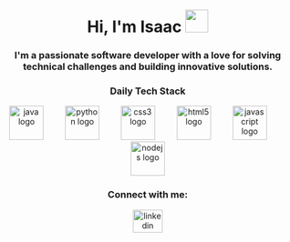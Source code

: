 <h1 align="center">Hi, I'm Isaac  <img src= https://user-images.githubusercontent.com/74038190/226127923-0e8b7792-7b3c-462b-951b-63c96ba1a5af.gif width="40px"/></h1> 
<h3 align="center">I'm a passionate software developer with a love for solving technical challenges and building innovative solutions.</h3>

<h3 align="center">Daily Tech Stack</h3>
<div align="center">
  <img src="https://cdn.jsdelivr.net/gh/devicons/devicon/icons/java/java-original.svg" height="60" alt="java logo"  />
  <img width="30" />
  <img src="https://user-images.githubusercontent.com/74038190/212257472-08e52665-c503-4bd9-aa20-f5a4dae769b5.gif" height="60" alt="python logo"  />
  <img width="30" />
  <img src="https://cdn.jsdelivr.net/gh/devicons/devicon/icons/css3/css3-original.svg" height="60" alt="css3 logo"  />
  <img width="30" />
  <img src="https://cdn.jsdelivr.net/gh/devicons/devicon/icons/html5/html5-original.svg" height="60" alt="html5 logo"  />
  <img width="30" />
  <img src="https://user-images.githubusercontent.com/74038190/212257454-16e3712e-945a-4ca2-b238-408ad0bf87e6.gif" height="60" alt="javascript logo"  />
  <img width="30" />
  <img src="https://user-images.githubusercontent.com/74038190/212257460-738ff738-247f-4445-a718-cdd0ca76e2db.gif" height="60" alt="nodejs logo"  />
</div>


<h3 align="center">Connect with me:</h3>
<div align="center">
  <a href="https://www.linkedin.com/in/isaacpxl/" target="_blank">
    <img src="https://raw.githubusercontent.com/maurodesouza/profile-readme-generator/master/src/assets/icons/social/linkedin/default.svg" width="52" height="40" alt="linkedin logo"  />
  </a>
</div>

###
